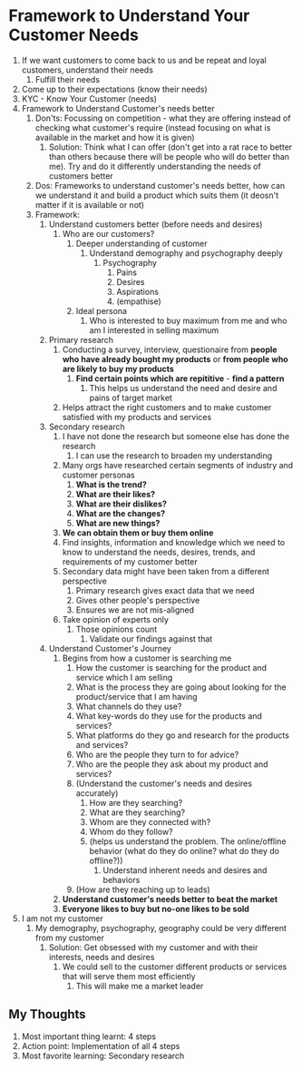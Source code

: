 # Framework to Understand Your Customer Needs #
1. If we want customers to come back to us and be repeat and loyal customers, understand their needs
	1. Fulfill their needs
2. Come up to their expectations (know their needs)
3. KYC - Know Your Customer (needs)
4. Framework to Understand Customer's needs better
	1. Don'ts: Focussing on competition - what they are offering instead of checking what customer's require (instead focusing on what is available in the market and how it is given)
		1. Solution: Think what I can offer (don't get into a rat race to better than others because there will be people who will do better than me). Try and do it differently understanding the needs of customers better
	2. Dos: Frameworks to understand customer's needs better, how can we understand it and build a product which suits them (it deosn't matter if it is available or not)
	3. Framework:
		1. Understand customers better (before needs and desires)
			1. Who are our customers?
				1. Deeper understanding of customer
					1. Understand demography and psychography deeply
						1. Psychography
							1. Pains
							2. Desires
							3. Aspirations
							4. (empathise)
				2. Ideal persona
					1. Who is interested to buy maximum from me and who am I interested in selling maximum
		2. Primary research
			1. Conducting a survey, interview, questionaire from **people who have already bought my products** or **from people who are likely to buy my products**
				1. **Find certain points which are repititive** - **find a pattern**
					1. This helps us understand the need and desire and pains of target market
			2. Helps attract the right customers and to make customer satisfied with my products and services
		3. Secondary research
			1. I have not done the research but someone else has done the research
				1. I can use the research to broaden my understanding
			2. Many orgs have researched certain segments of industry and customer personas
				1. **What is the trend?**
				2. **What are their likes?**
				3. **What are their dislikes?**
				4. **What are the changes?**
				5. **What are new things?**
			3. **We can obtain them or buy them online**
			4. Find insights, information and knowledge which we need to know to understand the needs, desires, trends, and requirements of my customer better
			5. Secondary data might have been taken from a different perspective
				1. Primary research gives exact data that we need
				2. Gives other people's perspective
				3. Ensures we are not mis-aligned
			6. Take opinion of experts only
				1. Those opinions count
					1. Validate our findings against that
		4. Understand Customer's Journey
			1. Begins from how a customer is searching me
				1. How the customer is searching for the product and service which I am selling
				2. What is the process they are going about looking for the product/service that I am having
				3. What channels do they use?
				4. What key-words do they use for the products and services?
				5. What platforms do they go and research for the products and services?
				6. Who are the people they turn to for advice?
				7. Who are the people they ask about my product and services?
				8. (Understand the customer's needs and desires accurately)
					1. How are they searching?
					2. What are they searching?
					3. Whom are they connected with?
					4. Whom do they follow?
					5. (helps us understand the problem. The online/offline behavior (what do they do online? what do they do offline?))
						1. Understand inherent needs and desires and behaviors
				9. (How are they reaching up to leads)
			2. **Understand customer's needs better to beat the market**
			3. **Everyone likes to buy but no-one likes to be sold**
5. I am not my customer
	1. My demography, psychography, geography could be very different from my customer
		1. Solution: Get obsessed with my customer and with their interests, needs and desires
			1. We could sell to the customer different products or services that will serve them most efficiently
				1. This will make me a market leader
				
## My Thoughts ##
1. Most important thing learnt: 4 steps
2. Action point: Implementation of all 4 steps
3. Most favorite learning: Secondary research
